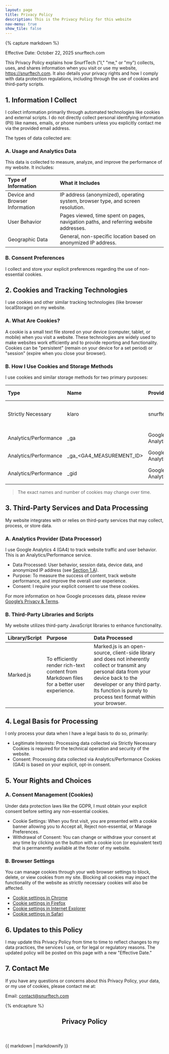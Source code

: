 ```yaml
---
layout: page
title: Privacy Policy
description: This is the Privacy Policy for this website
nav-menu: true
show_tile: false
---
```


{% capture markdown %}

Effective Date: October 22, 2025 snurftech.com

This Privacy Policy explains how SnurfTech ("I," "me," or "my") collects, uses, and shares information when you visit or use my website, https://snurftech.com. It also details your privacy rights and how I comply with data protection regulations, including through the use of cookies and third-party scripts.

## 1. Information I Collect

I collect information primarily through automated technologies like cookies and external scripts. I do not directly collect personal identifying information (PII) like names, emails, or phone numbers unless you explicitly contact me via the provided email address.

The types of data collected are:

### A. Usage and Analytics Data

This data is collected to measure, analyze, and improve the performance of my website. It includes:

|Type of Information|What it Includes|
|:------------------|:---------------|
|Device and Browser Information|IP address (anonymized), operating system, browser type, and screen resolution.|
|User Behavior|Pages viewed, time spent on pages, navigation paths, and referring website addresses.|
|Geographic Data|General, non-specific location based on anonymized IP address.|

### B. Consent Preferences

I collect and store your explicit preferences regarding the use of non-essential cookies.

## 2. Cookies and Tracking Technologies

I use cookies and other similar tracking technologies (like browser localStorage) on my website.

### A. What Are Cookies?

A cookie is a small text file stored on your device (computer, tablet, or mobile) when you visit a website. These technologies are widely used to make websites work efficiently and to provide reporting and functionality. Cookies can be "persistent" (remain on your device for a set period) or "session" (expire when you close your browser).

### B. How I Use Cookies and Storage Methods

I use cookies and similar storage methods for two primary purposes:

|Type|Name|Provider|Purpose|Storage Method|Duration|
|:---|:---|:-------|:------|:-------------|:-------|
|Strictly Necessary|klaro|snurftech.com|Stores your cookie consent preferences and ensures website security/functionality.|Cookie|30 days|
|Analytics/Performance|\_ga|Google Analytics|Distinguishes unique users and expires if a user does not return.|Cookie|Up to 2 years|
|Analytics/Performance|\_ga\_<GA4_MEASUREMENT_ID>|Google Analytics|Used to persist session state.|Cookie|Up to 2 years|
|Analytics/Performance|\_gid|Google Analytics|Used to track unique users within a single day.|Cookie|24 hours|

> The exact names and number of cookies may change over time.

## 3. Third-Party Services and Data Processing

My website integrates with or relies on third-party services that may collect, process, or store data.

### A. Analytics Provider (Data Processor)

I use Google Analytics 4 (GA4) to track website traffic and user behavior. This is an Analytics/Performance service.

- Data Processed: User behavior, session data, device data, and anonymized IP address (see [Section 1.A](#a-usage-and-analytics-data)).
- Purpose: To measure the success of content, track website performance, and improve the overall user experience.
- Consent: I require your explicit consent to use these cookies.

For more information on how Google processes data, please review [Google’s Privacy & Terms](https://policies.google.com/technologies/partner-sites).

### B. Third-Party Libraries and Scripts

My website utilizes third-party JavaScript libraries to enhance functionality.

|Library/Script|Purpose|Data Processed|
|:-------------|:------|:-------------|
|Marked.js|To efficiently render rich-text content from Markdown files for a better user experience.|Marked.js is an open-source, client-side library and does not inherently collect or transmit any personal data from your device back to the developer or any third party. Its function is purely to process text format within your browser.|

## 4. Legal Basis for Processing

I only process your data when I have a legal basis to do so, primarily:

- Legitimate Interests: Processing data collected via Strictly Necessary Cookies is required for the technical operation and security of the website.
- Consent: Processing data collected via Analytics/Performance Cookies (GA4) is based on your explicit, opt-in consent.

## 5. Your Rights and Choices

### A. Consent Management (Cookies)

Under data protection laws like the GDPR, I must obtain your explicit consent before setting any non-essential cookies.

- Cookie Settings: When you first visit, you are presented with a cookie banner allowing you to Accept all, Reject non-essential, or Manage Preferences.
- Withdrawal of Consent: You can change or withdraw your consent at any time by clicking on the button with a cookie icon (or equivalent text) that is permanently available at the footer of my website.

### B. Browser Settings

You can manage cookies through your web browser settings to block, delete, or view cookies from my site. Blocking all cookies may impact the functionality of the website as strictly necessary cookies will also be affected.

- [Cookie settings in Chrome](https://support.google.com/chrome/answer/95647)
- [Cookie settings in Firefox](https://support.mozilla.org/en-US/kb/enable-and-disable-cookies-website-preferences)
- [Cookie settings in Internet Explorer](https://www.google.com/search?q=https://support.microsoft.com/en-us/windows/delete-and-manage-cookies-168dab11-0753-043d-7c16-ede59475ba6e)
- [Cookie settings in Safari](https://www.google.com/search?q=https://support.apple.com/guide/safari/manage-cookies-and-website-data-sfri11471/mac)

## 6. Updates to this Policy

I may update this Privacy Policy from time to time to reflect changes to my data practices, the services I use, or for legal or regulatory reasons. The updated policy will be posted on this page with a new "Effective Date."

## 7. Contact Me

If you have any questions or concerns about this Privacy Policy, your data, or my use of cookies, please contact me at:

Email: contact@snurftech.com

{% endcapture %}

<!-- Main -->
<div id="main" class="alt">

<!-- One -->
<section id="one">
	<div class="inner">
		<header class="major">
			<h1>Privacy Policy</h1>
		</header>

{{ markdown | markdownify }}

</div>
</section>
